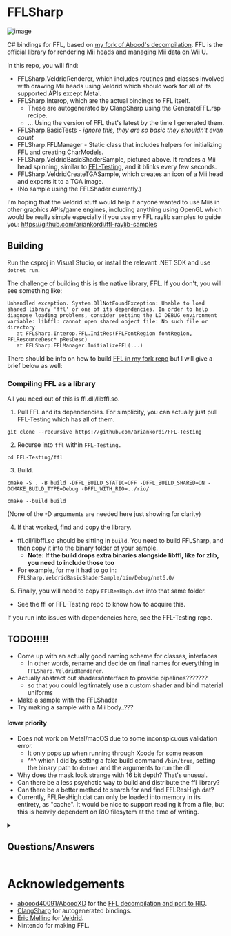 # FFLSharp

![image](https://github.com/user-attachments/assets/40ea3cb7-ec55-465f-90a1-aa839bc1d299)

C# bindings for FFL, based on [my fork of Abood's decompilation](https://github.com/ariankordi/ffl).
FFL is the official library for rendering Mii heads and managing Mii data on Wii U.

In this repo, you will find:

* FFLSharp.VeldridRenderer, which includes routines and classes involved with drawing Mii heads using Veldrid which should work for all of its supported APIs except Metal.
* FFLSharp.Interop, which are the actual bindings to FFL itself. 
  - These are autogenerated by ClangSharp using the GenerateFFL.rsp recipe.
  - ... Using the version of FFL that's latest by the time I generated them.
* FFLSharp.BasicTests - _ignore this, they are so basic they shouldn't even count_
* FFLSharp.FFLManager - Static class that includes helpers for initializing FFL and creating CharModels.
* FFLSharp.VeldridBasicShaderSample, pictured above. It renders a Mii head spinning, similar to [FFL-Testing](https://github.com/ariankordi/FFL-Testing), and it blinks every few seconds.
* FFLSharp.VeldridCreateTGASample, which creates an icon of a Mii head and exports it to a TGA image.
* (No sample using the FFLShader currently.)

I'm hoping that the Veldrid stuff would help if anyone wanted to use Miis in other graphics APIs/game engines, including anything using OpenGL which would be really simple especially if you use my FFL raylib samples to guide you: https://github.com/ariankordi/ffl-raylib-samples

## Building

Run the csproj in Visual Studio, or install the relevant .NET SDK and use `dotnet run`.

The challenge of building this is the native library, FFL. If you don't, you will see something like:
```
Unhandled exception. System.DllNotFoundException: Unable to load shared library 'ffl' or one of its dependencies. In order to help diagnose loading problems, consider setting the LD_DEBUG environment variable: libffl: cannot open shared object file: No such file or directory
   at FFLSharp.Interop.FFL.InitRes(FFLFontRegion fontRegion, FFLResourceDesc* pResDesc)
   at FFLSharp.FFLManager.InitializeFFL(...)
```

There should be info on how to build [FFL in my fork repo](https://github.com/ariankordi/ffl) but I will give a brief below as well:

### Compiling FFL as a library

All you need out of this is ffl.dll/libffl.so.

1. Pull FFL and its dependencies. For simplicity, you can actually just pull FFL-Testing which has all of them.

```
git clone --recursive https://github.com/ariankordi/FFL-Testing
```

2. Recurse into `ffl` within `FFL-Testing.`

```
cd FFL-Testing/ffl
```

3. Build.

```
cmake -S . -B build -DFFL_BUILD_STATIC=OFF -DFFL_BUILD_SHARED=ON -DCMAKE_BUILD_TYPE=Debug -DFFL_WITH_RIO=../rio/

cmake --build build
```

(None of the -D arguments are needed here just showing for clarity)

4. If that worked, find and copy the library.
* ffl.dll/libffl.so should be sitting in `build`. You need to build FFLSharp, and then copy it into the binary folder of your sample.
  - **Note: If the build drops extra binaries alongside libffl, like for zlib, you need to include those too**
* For example, for me it had to go in: `FFLSharp.VeldridBasicShaderSample/bin/Debug/net6.0/`

5. Finally, you will need to copy `FFLResHigh.dat` into that same folder.
  - See the ffl or FFL-Testing repo to know how to acquire this.

If you run into issues with dependencies here, see the FFL-Testing repo.


## TODO!!!!!
* Come up with an actually good naming scheme for classes, interfaces
  - In other words, rename and decide on final names for everything in `FFLSharp.VeldridRenderer`.
* Actually abstract out shaders/interface to provide pipelines???????
  - so that you could legitimately use a custom shader and bind material uniforms
* Make a sample with the FFLShader
* Try making a sample with a Mii body..???
#### lower priority
* Does not work on Metal/macOS due to some inconspicuous validation error.
  - It only pops up when running through Xcode for some reason
  - ^^^ which I did by setting a fake build command `/bin/true`, setting the binary path to `dotnet` and the arguments to run the dll
* Why does the mask look strange with 16 bit depth? That's unusual.
* Can there be a less psychotic way to build and distribute the ffl library?
* Can there be a better method to search for and find FFLResHigh.dat?
* Currently, FFLResHigh.dat can only be loaded into memory in its entirety, as "cache". It would be nice to support reading it from a file, but this is heavily dependent on RIO filesytem at the time of writing.

<details>
<summary>

## Questions/Answers
</summary>


### I don’t like C#, why should I care?
Since this has an implementation of using FFL to draw Miis in a non-C/C++ language, and using a Vulkan-like API (Veldrid), it can be a base to open possibilities for bringing FFL to all sorts of places.
### Can I use this in Unity?
Not yet.

It’s totally possible to use everything in this repo to draw Miis in Unity as a managed plugin, and it should work on .NET Standard 2.0 (Unity 2020 and later).
However, I haven’t made such a plugin yet. Nothing stopping you from doing it though!
### Can I use on 😹 Unity Wii U? 😹
Probably not.

The lowest I could get ClangSharp to generate bindings for is C# 7 and .NET Standard 2.0, both of which are far newer than the last major release of Unity Wii U (I think.)

…However, it may be simpler to use FFL in Unity Wii U as a whole since they are both calling to the same GX2 API. Try Abood’s original version of the decomp.
#### On Switch?
Maybe! It’s worth a try. You’d have to get the build for libffl working on the NX target, which is cursed as all hell...
</details>

# Acknowledgements
* [aboood40091/AboodXD](https://github.com/aboood40091) for the [FFL decompilation and port to RIO](https://github.com/aboood40091/ffl/tree/nsmbu-win-port).
* [ClangSharp](https://github.com/dotnet/ClangSharp) for autogenerated bindings.
* [Eric Mellino](https://github.com/mellinoe) for [Veldrid](https://github.com/veldrid/veldrid).
* Nintendo for making FFL.

